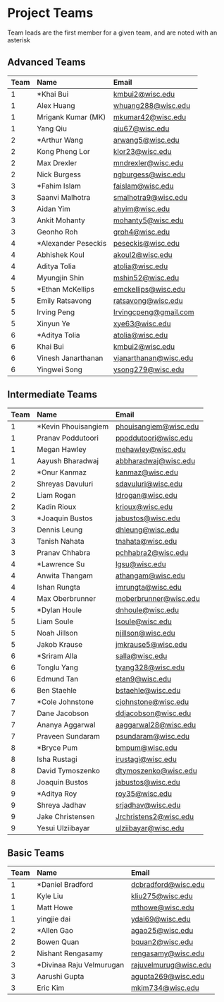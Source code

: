 # Project Teams
Team leads are the first member for a given team, and are noted with an asterisk
## Advanced Teams
| Team | Name | Email |
|:-----|:------|:-----|
|1|*Khai Bui|kmbui2@wisc.edu|
|1|Alex Huang|whuang288@wisc.edu|
|1|Mrigank Kumar (MK)|mkumar42@wisc.edu|
|1|Yang Qiu|qiu67@wisc.edu|
|2|*Arthur Wang|arwang5@wisc.edu|
|2|Kong Pheng Lor|klor23@wisc.edu|
|2|Max Drexler|mndrexler@wisc.edu|
|2|Nick Burgess|ngburgess@wisc.edu|
|3|*Fahim Islam|faislam@wisc.edu|
|3|Saanvi Malhotra|smalhotra9@wisc.edu|
|3|Aidan Yim|ahyim@wisc.edu|
|3|Ankit Mohanty|mohanty5@wisc.edu|
|3|Geonho Roh|groh4@wisc.edu|
|4|*Alexander Peseckis|peseckis@wisc.edu|
|4|Abhishek Koul|akoul2@wisc.edu|
|4|Aditya Tolia|atolia@wisc.edu|
|4|Myungjin Shin|mshin52@wisc.edu|
|5|*Ethan McKellips|emckellips@wisc.edu|
|5|Emily Ratsavong|ratsavong@wisc.edu|
|5|Irving Peng|Irvingcpeng@gmail.com|
|5|Xinyun Ye|xye63@wisc.edu|
|6|*Aditya Tolia|atolia@wisc.edu|
|6|Khai Bui|kmbui2@wisc.edu|
|6|Vinesh Janarthanan|vjanarthanan@wisc.edu|
|6|Yingwei Song|ysong279@wisc.edu|

## Intermediate Teams
| Team | Name | Email |
|:-----|:------|:-----|
|1|*Kevin Phouisangiem|phouisangiem@wisc.edu|
|1|Pranav Poddutoori|ppoddutoori@wisc.edu|
|1|Megan Hawley|mehawley@wisc.edu|
|1|Aayush Bharadwaj|abbharadwaj@wisc.edu|
|2|*Onur Kanmaz|kanmaz@wisc.edu|
|2|Shreyas Davuluri|sdavuluri@wisc.edu|
|2|Liam Rogan|ldrogan@wisc.edu|
|2|Kadin Rioux|krioux@wisc.edu|
|3|*Joaquin Bustos|jabustos@wisc.edu|
|3|Dennis Leung|dhleung@wisc.edu|
|3|Tanish Nahata|tnahata@wisc.edu|
|3|Pranav Chhabra|pchhabra2@wisc.edu|
|4|*Lawrence Su|lgsu@wisc.edu |
|4|Anwita Thangam|athangam@wisc.edu|
|4|Ishan Rungta|imrungta@wisc.edu|
|4|Max Oberbrunner|moberbrunner@wisc.edu|
|5|*Dylan Houle|dnhoule@wisc.edu|
|5|Liam Soule|lsoule@wisc.edu|
|5|Noah Jillson|njillson@wisc.edu|
|5|Jakob Krause|jmkrause5@wisc.edu|
|6|*Sriram Alla|salla@wisc.edu|
|6|Tonglu Yang|tyang328@wisc.edu|
|6|Edmund Tan|etan9@wisc.edu|
|6|Ben Staehle|bstaehle@wisc.edu|
|7|*Cole Johnstone|cjohnstone@wisc.edu|
|7|Dane Jacobson|ddjacobson@wisc.edu|
|7|Ananya Aggarwal|aaggarwal28@wisc.edu|
|7|Praveen Sundaram|psundaram@wisc.edu|
|8|*Bryce Pum|bmpum@wisc.edu|
|8|Isha Rustagi|irustagi@wisc.edu|
|8|David Tymoszenko|dtymoszenko@wisc.edu|
|8|Joaquin Bustos|jabustos@wisc.edu|
|9|*Aditya Roy|roy35@wisc.edu|
|9|Shreya Jadhav|srjadhav@wisc.edu|
|9|Jake Christensen|Jrchristens2@wisc.edu|
|9|Yesui Ulziibayar|ulziibayar@wisc.edu|

## Basic Teams
| Team | Name | Email |
|:-----|:------|:-----|
|1|*Daniel Bradford|dcbradford@wisc.edu|
|1|Kyle Liu|kliu275@wisc.edu|
|1|Matt Howe|mthowe@wisc.edu|
|1|yingjie dai|ydai69@wisc.edu|
|2|*Allen Gao|agao25@wisc.edu|
|2|Bowen Quan|bquan2@wisc.edu|
|2|Nishant Rengasamy|rengasamy@wisc.edu|
|3|*Divinaa Raju Velmurugan|rajuvelmurug@wisc.edu|
|3|Aarushi Gupta|agupta269@wisc.edu|
|3|Eric Kim|mkim734@wisc.edu|